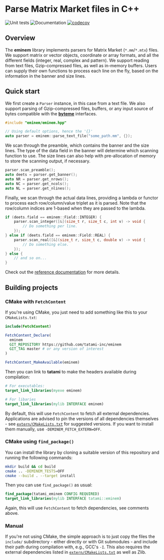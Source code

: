 # Parse Matrix Market files in C++

![Unit tests](https://github.com/tatami-inc/eminem/actions/workflows/run-tests.yaml/badge.svg)
![Documentation](https://github.com/tatami-inc/eminem/actions/workflows/doxygenate.yaml/badge.svg)
[![codecov](https://codecov.io/gh/tatami-inc/eminem/branch/master/graph/badge.svg?token=7I3UBJLHSO)](https://codecov.io/gh/tatami-inc/eminem)

## Overview

The **eminem** library implements parsers for Matrix Market (`*.mm`/`*.mtx`) files.
We support matrix or vector objects, coordinate or array formats, and all the different fields (integer, real, complex and pattern).
We support reading from text files, Gzip-compressed files, as well as in-memory buffers.
Users can supply their own functions to process each line on the fly, based on the information in the banner and size lines.

## Quick start

We first create a `Parser` instance, in this case from a text file.
We also support parsing of Gzip-compressed files, buffers, or any input source of bytes compatible with the [**byteme**](https://github.com/LTLA/byteme) interfaces.

```cpp
#include "eminem/eminem.hpp"

// Using default options, hence the '{}'
auto parser = eminem::parse_text_file("some_path.mm", {});
```

We scan through the preamble, which contains the banner and the size lines.
The type of the data field in the banner will determine which scanning function to use.
The size lines can also help with pre-allocation of memory to store the scanning output, if necessary.

```cpp
parser.scan_preamble();
auto deets = parser.get_banner();
auto NR = parser.get_nrows();
auto NC = parser.get_ncols();
auto NL = parser.get_nlines();
```

Finally, we scan through the actual data lines, providing a lambda or functor to process each row/column/value triplet as it is parsed.
Note that the row/column indices are 1-based when they are passed to the lambda.

```cpp
if (deets.field == eminem::Field::INTEGER) {
    parser.scan_integer([&](size_t r, size_t c, int v) -> void {
        // Do something per line.
    });
} else if (deets.field == eminem::Field::REAL) {
    parser.scan_real([&](size_t r, size_t c, double v) -> void {
        // Do something else.
    });
} else {
    // and so on...
}
```

Check out the [reference documentation](https://tatami-inc.github.io/eminem/) for more details.

## Building projects

### CMake with `FetchContent`

If you're using CMake, you just need to add something like this to your `CMakeLists.txt`:

```cmake
include(FetchContent)

FetchContent_Declare(
  eminem
  GIT_REPOSITORY https://github.com/tatami-inc/eminem
  GIT_TAG master # or any version of interest
)

FetchContent_MakeAvailable(eminem)
```

Then you can link to **tatami** to make the headers available during compilation:

```cmake
# For executables:
target_link_libraries(myexe eminem)

# For libaries
target_link_libraries(mylib INTERFACE eminem)
```

By default, this will use `FetchContent` to fetch all external dependencies.
Applications are advised to pin the versions of all dependencies themselves - see [`extern/CMakeLists.txt`](extern/CMakeLists.txt) for suggested versions.
If you want to install them manually, use `-DEMINEM_FETCH_EXTERN=OFF`.

### CMake using `find_package()`

You can install the library by cloning a suitable version of this repository and running the following commands:

```sh
mkdir build && cd build
cmake .. -DEMINEM_TESTS=OFF
cmake --build . --target install
```

Then you can use `find_package()` as usual:

```cmake
find_package(tatami_eminem CONFIG REQUIRED)
target_link_libraries(mylib INTERFACE tatami::eminem)
```

Again, this will use `FetchContent` to fetch dependencies, see comments above.

### Manual

If you're not using CMake, the simple approach is to just copy the files the `include/` subdirectory -
either directly or with Git submodules - and include their path during compilation with, e.g., GCC's `-I`.
This also requires the external dependencies listed in [`extern/CMakeLists.txt`](extern/CMakeLists.txt) as well as Zlib.
